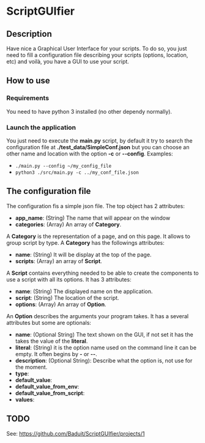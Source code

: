 # ScriptGUIfier
## Description
Have nice a Graphical User Interface for your scripts.
To do so, you just need to fill a configuration file describing your scripts (options, location, etc) and voilà, you have a GUI to use your script.

## How to use
### Requirements
You need to have python 3 installed (no other dependy normally).

### Launch the application
You just need to execute the __main.py__ script, by default it try to search the configuration file at __./test_data/SimpleConf.json__ but you can choose an other name and location with the option __-c__ or __--config__.
Examples:
- `./main.py --config ~/my_config_file` 
- `python3 ./src/main.py -c ../my_conf_file.json`

## The configuration file
The configuration fis a simple json file. The top object has 2 attributes:
- __app_name__: (String) The name that will appear on the window
- __categories__: (Array) An array of __Category__.

A __Category__ is the representation of a page, and on this page. It allows to group script by type. A __Category__ has the followings attributes:
- __name__: (String) It will be display at the top of the page. 
- __scripts__: (Array) an array of __Script__.

A __Script__ contains everything needed to be able to create the components to use a script with all its options. It has 3 attributes:
- __name__: (String) The displayed name on the application.
- __script__: (String) The location of the script.
- __options__: (Array) An array of __Option__.

An __Option__ describes the arguments your program takes. It has a several attributes but some are optionals:
- __name__: (Optional String) The text shown on the GUI, if not set it has the takes the value of the __literal__.
- __literal__: (String) it is the option name used on the command line it can be empty. It often begins by __-__ or __--__.
- __description__: (Optional String): Describe what the option is, not use for the moment.
- __type__:
- __default_value__:
- __default_value_from_env__:
- __default_value_from_script__:
- __values__: 

## TODO
See: https://github.com/Baduit/ScriptGUIfier/projects/1

